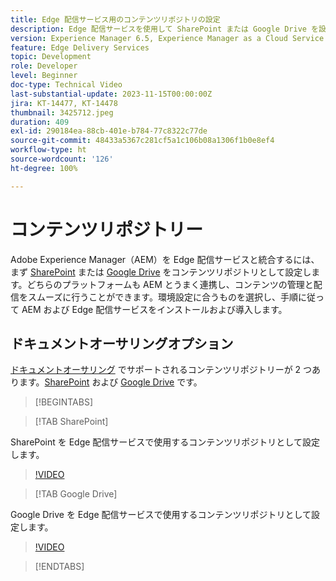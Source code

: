 ```yaml
---
title: Edge 配信サービス用のコンテンツリポジトリの設定
description: Edge 配信サービスを使用して SharePoint または Google Drive を設定
version: Experience Manager 6.5, Experience Manager as a Cloud Service
feature: Edge Delivery Services
topic: Development
role: Developer
level: Beginner
doc-type: Technical Video
last-substantial-update: 2023-11-15T00:00:00Z
jira: KT-14477, KT-14478
thumbnail: 3425712.jpeg
duration: 409
exl-id: 290184ea-88cb-401e-b784-77c8322c77de
source-git-commit: 48433a5367c281cf5a1c106b08a1306f1b0e8ef4
workflow-type: ht
source-wordcount: '126'
ht-degree: 100%

---
```


# コンテンツリポジトリー

Adobe Experience Manager（AEM）を Edge 配信サービスと統合するには、まず [SharePoint](#sharepoint) または [Google Drive](#google-drive) をコンテンツリポジトリとして設定します。どちらのプラットフォームも AEM とうまく連携し、コンテンツの管理と配信をスムーズに行うことができます。環境設定に合うものを選択し、手順に従って AEM および Edge 配信サービスをインストールおよび導入します。

## ドキュメントオーサリングオプション

[ドキュメントオーサリング](../../document-authoring/set-up.md) でサポートされるコンテンツリポジトリーが 2 つあります。[SharePoint](#sharepoint) および [Google Drive](#google-drive) です。

>[!BEGINTABS]

>[!TAB SharePoint]

SharePoint を Edge 配信サービスで使用するコンテンツリポジトリとして設定します。

>[!VIDEO](https://video.tv.adobe.com/v/3446029/?learn=on&captions=jpn)

>[!TAB Google Drive]

Google Drive を Edge 配信サービスで使用するコンテンツリポジトリとして設定します。

>[!VIDEO](https://video.tv.adobe.com/v/3434721/?learn=on&captions=jpn)

>[!ENDTABS]
